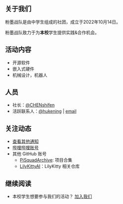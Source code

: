 ## 关于我们
粉墨战队是由中学生组成的社团，成立于2022年10月14日。

粉墨战队致力于为**本校**学生提供实践&合作机会。

## 活动内容
- 开源软件
- 嵌入式硬件
- 机械设计，机器人
  
## 人员
- 社长：[@CHENshifen](https://github.com/CHENshifen)
- 活跃联系人：[@hukening](https://github.com/tokyo469) | [email](mailto:kening.hu@outlook.com)

## 关注动态
- [查看其他通知](https://github.com/ThePiSquad/.github/discussions/categories/announcements)
- [哔哩哔哩账号](https://space.bilibili.com/3461568968788625)
- 其他 GitHub 账号
  - [PiSquadArchive](https://github.com/PiSquadArchive): 项目合集
  - [LilyKittyAI](https://github.com/LilyKittyAI)：LilyKitty 相关仓库

## 继续阅读
- 本校学生想要参与我们的活动？   [加入我们](https://github.com/orgs/ThePiSquad/discussions/1)



